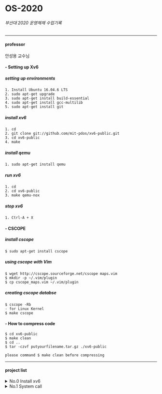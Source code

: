 # OS-2020
###### 부산대 2020 운영체제 수업기록
----
#### professor
안성용 교수님

#### - Setting up Xv6

##### setting up environments
    1. Install Ubuntu 16.04.6 LTS
    2. sudo apt-get upgrade
    3. sudo apt-get install build-essential
    4. sudo apt-get install gcc-multilib
    5. sudo apt-get install git
    
##### install xv6
    1. cd
    2. git clone git://github.com/mit-pdos/xv6-public.git
    3. cd xv6-public
    4. make
    
##### install qemu 
    1. sudo apt-get install qemu
    
##### run xv6
    1. cd
    2. cd xv6-public
    3. make qemu-nox
    
##### stop xv6
    1. Ctrl-A + X
   
#### - CSCOPE

##### install cscope
    $ sudo apt-get install cscope
    
##### using cscope with Vim
    $ wget http://cscope.sourceforge.net/cscope maps.vim
    $ mkdir -p ~/.vim/plugin
    $ cp cscope_maps.vim ~/.vim/plugin
    
##### creating cscope databse
    $ cscope -Rb
    - for Linux Kernel
    $ make cscope

#### - How to compress code
    
    $ cd xv6-public
    $ make clean
    $ cd ..
    $ tar -czvf putyourfilename.tar.gz ./xv6-public
    
    please command $ make clean before compressing
    
--- 
#### project list   
<details>
    <summary>No.0 Install xv6</summary>  
 : Print student ID and name in the xv6 boot message
</details>
<details>
    <summary>No.1 System call</summary>  
 : Make system call that returns the value of a counter which is incremented every time any process calls the read() system       call. Also make user program for testing.
   
</details>
